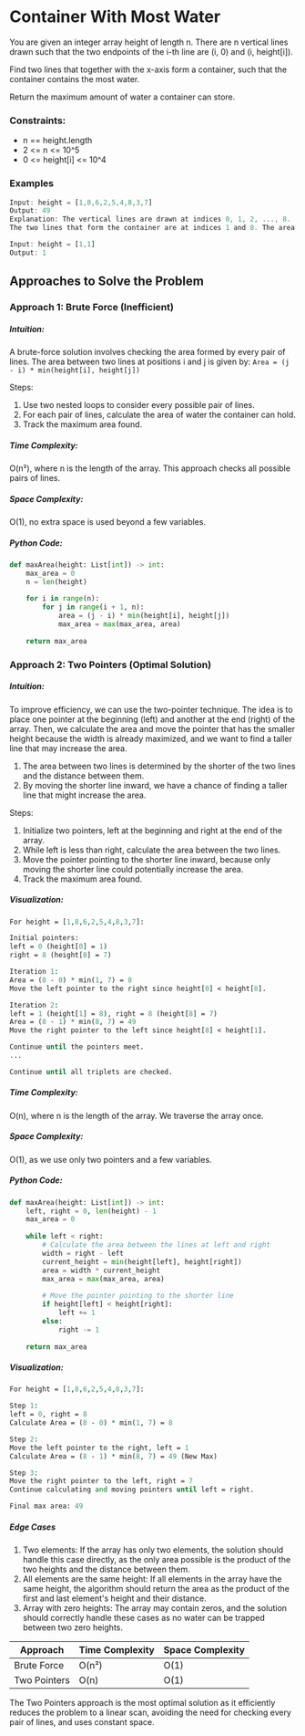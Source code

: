 # Container With Most Water
You are given an integer array height of length n. There are n vertical lines drawn such that the two endpoints of the i-th line are (i, 0) and (i, height[i]).

Find two lines that together with the x-axis form a container, such that the container contains the most water.

Return the maximum amount of water a container can store.

### Constraints:
- n == height.length
- 2 <= n <= 10^5
- 0 <= height[i] <= 10^4

### Examples
```javascript
Input: height = [1,8,6,2,5,4,8,3,7]
Output: 49
Explanation: The vertical lines are drawn at indices 0, 1, 2, ..., 8.
The two lines that form the container are at indices 1 and 8. The area of the container is (8 - 1) * min(8, 7) = 49.

Input: height = [1,1]
Output: 1
```

## Approaches to Solve the Problem
### Approach 1: Brute Force (Inefficient)
##### Intuition:
A brute-force solution involves checking the area formed by every pair of lines. The area between two lines at positions i and j is given by:
```Area = (j - i) * min(height[i], height[j])```

Steps:
1. Use two nested loops to consider every possible pair of lines.
2. For each pair of lines, calculate the area of water the container can hold.
3. Track the maximum area found.
##### Time Complexity:
O(n²), where n is the length of the array. This approach checks all possible pairs of lines.
##### Space Complexity:
O(1), no extra space is used beyond a few variables.
##### Python Code:
```python
def maxArea(height: List[int]) -> int:
    max_area = 0
    n = len(height)
    
    for i in range(n):
        for j in range(i + 1, n):
            area = (j - i) * min(height[i], height[j])
            max_area = max(max_area, area)
    
    return max_area
```
### Approach 2: Two Pointers (Optimal Solution)
##### Intuition: 
To improve efficiency, we can use the two-pointer technique. The idea is to place one pointer at the beginning (left) and another at the end (right) of the array. Then, we calculate the area and move the pointer that has the smaller height because the width is already maximized, and we want to find a taller line that may increase the area.

1. The area between two lines is determined by the shorter of the two lines and the distance between them.
2. By moving the shorter line inward, we have a chance of finding a taller line that might increase the area.

Steps:
1. Initialize two pointers, left at the beginning and right at the end of the array.
2. While left is less than right, calculate the area between the two lines.
3. Move the pointer pointing to the shorter line inward, because only moving the shorter line could potentially increase the area.
4. Track the maximum area found.
##### Visualization:
```perl
For height = [1,8,6,2,5,4,8,3,7]:

Initial pointers:
left = 0 (height[0] = 1)
right = 8 (height[8] = 7)

Iteration 1:
Area = (8 - 0) * min(1, 7) = 8
Move the left pointer to the right since height[0] < height[8].

Iteration 2:
left = 1 (height[1] = 8), right = 8 (height[8] = 7)
Area = (8 - 1) * min(8, 7) = 49
Move the right pointer to the left since height[8] < height[1].

Continue until the pointers meet.
...

Continue until all triplets are checked.
```
##### Time Complexity:
O(n), where n is the length of the array. We traverse the array once.
##### Space Complexity:
O(1), as we use only two pointers and a few variables.
##### Python Code:
```python
def maxArea(height: List[int]) -> int:
    left, right = 0, len(height) - 1
    max_area = 0
    
    while left < right:
        # Calculate the area between the lines at left and right
        width = right - left
        current_height = min(height[left], height[right])
        area = width * current_height
        max_area = max(max_area, area)
        
        # Move the pointer pointing to the shorter line
        if height[left] < height[right]:
            left += 1
        else:
            right -= 1
    
    return max_area
```
##### Visualization:
```perl
For height = [1,8,6,2,5,4,8,3,7]:

Step 1:
left = 0, right = 8
Calculate Area = (8 - 0) * min(1, 7) = 8

Step 2:
Move the left pointer to the right, left = 1
Calculate Area = (8 - 1) * min(8, 7) = 49 (New Max)

Step 3:
Move the right pointer to the left, right = 7
Continue calculating and moving pointers until left = right.

Final max area: 49
```
##### Edge Cases
1. Two elements: If the array has only two elements, the solution should handle this case directly, as the only area possible is the product of the two heights and the distance between them.
2. All elements are the same height: If all elements in the array have the same height, the algorithm should return the area as the product of the first and last element's height and their distance.
3. Array with zero heights: The array may contain zeros, and the solution should correctly handle these cases as no water can be trapped between two zero heights.

| Approach                         | Time Complexity | Space Complexity |
|-----------------------------------|-----------------|------------------|
| Brute Force	                    | O(n²)      | O(1)             |
| Two Pointers	                          | O(n)            | O(1)             |

The Two Pointers approach is the most optimal solution as it efficiently reduces the problem to a linear scan, avoiding the need for checking every pair of lines, and uses constant space.